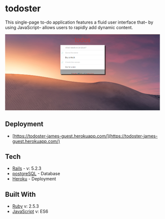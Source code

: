 # todoster

This single-page to-do application features a fluid user interface that– by using JavaScript– allows users to rapidly add dynamic content.

<img src="images/index.PNG">

## Deployment

* [https://todoster-james-guest.herokuapp.com/](https://todoster-james-guest.herokuapp.com/)


## Tech
* [Rails](https://rubyonrails.org/) - v: 5.2.3
* [postgreSQL](https://www.postgresql.org/) - Database
* [Heroku](https://devcenter.heroku.com/) - Deployment

## Built With
* [Ruby](https://www.ruby-lang.org/en/documentation/) v: 2.5.3
* [JavaScript](https://developer.mozilla.org/en-US/docs/Web/JavaScript) v: ES6
